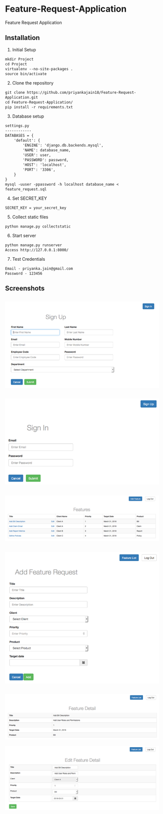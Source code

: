 # Feature-Request-Application
Feature Request Application

## Installation
1. Initial Setup
```
mkdir Project
cd Project
virtualenv --no-site-packages .
source bin/activate
```
2. Clone the repository
```
git clone https://github.com/priyankajain18/Feature-Request-Application.git
cd Feature-Request-Application/
pip install -r requirements.txt
```
3. Database setup
```
settings.py
------------
DATABASES = {
    'default': {
        'ENGINE': 'django.db.backends.mysql',
        'NAME': database_name,
        'USER': user,
        'PASSWORD': password,
        'HOST': 'localhost',
        'PORT': '3306',
    }
}
mysql -uuser -ppassword -h localhost database_name < feature_request.sql
```
4. Set SECRET_KEY
```
SECRET_KEY = your_secret_key
```
5. Collect static files
```
python manage.py collectstatic
```
6. Start server
```
python manage.py runserver
Access http://127.0.0.1:8000/
```
7. Test Credentials
```
Email - priyanka.jain@gmail.com
Password - 123456
```
## Screenshots
![Sign Up Screenshot](https://github.com/priyankajain18/Feature-Request-Application/blob/master/screenshots/signup.png)
---
![Sign In Screenshot](https://github.com/priyankajain18/Feature-Request-Application/blob/master/screenshots/signin.png)
---
![Feature List Screenshot](https://github.com/priyankajain18/Feature-Request-Application/blob/master/screenshots/list.png)
---
![Feature Add Screenshot](https://github.com/priyankajain18/Feature-Request-Application/blob/master/screenshots/add_feature.png)
---
![Feature Detail Screenshot](https://github.com/priyankajain18/Feature-Request-Application/blob/master/screenshots/detail.png)
---
![Feature Edit Screenshot](https://github.com/priyankajain18/Feature-Request-Application/blob/master/screenshots/edit.png)
